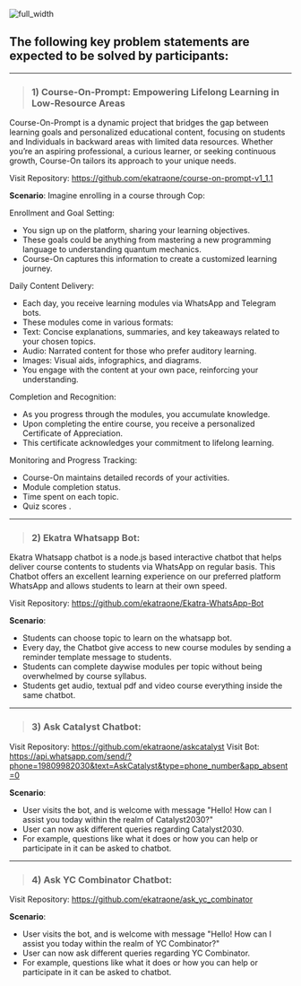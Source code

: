 ![full_width](https://user-images.githubusercontent.com/51878265/156591618-0e95c2dc-862b-4769-a0c0-298be83a1d16.png)

## The following key problem statements are expected to be solved by participants:
---
> ### 1) Course-On-Prompt: Empowering Lifelong Learning in Low-Resource Areas
Course-On-Prompt is a dynamic project that bridges the gap between learning goals and personalized educational content, focusing on students and Individuals in backward areas with limited data resources. Whether you’re an aspiring professional, a curious learner, or seeking continuous growth, Course-On tailors its approach to your unique needs.

Visit Repository: https://github.com/ekatraone/course-on-prompt-v1_1.1

**Scenario**:
Imagine enrolling in a course through Cop:

Enrollment and Goal Setting:
* You sign up on the platform, sharing your learning objectives.
* These goals could be anything from mastering a new programming language to understanding quantum mechanics.
* Course-On captures this information to create a customized learning journey.

Daily Content Delivery:
* Each day, you receive learning modules via WhatsApp and Telegram bots.
* These modules come in various formats:
* Text: Concise explanations, summaries, and key takeaways related to your chosen topics.
* Audio: Narrated content for those who prefer auditory learning.
* Images: Visual aids, infographics, and diagrams.
* You engage with the content at your own pace, reinforcing your understanding.

Completion and Recognition:
* As you progress through the modules, you accumulate knowledge.
* Upon completing the entire course, you receive a personalized Certificate of Appreciation.
* This certificate acknowledges your commitment to lifelong learning.

Monitoring and Progress Tracking:
* Course-On maintains detailed records of your activities.
* Module completion status.
* Time spent on each topic.
* Quiz scores .

---

> ### 2) Ekatra Whatsapp Bot:

Ekatra Whatsapp chatbot is a node.js based interactive chatbot that helps deliver course contents to students via WhatsApp on regular basis. This Chatbot offers an excellent learning experience on our preferred platform WhatsApp and allows students to learn at their own speed.

Visit Repository: https://github.com/ekatraone/Ekatra-WhatsApp-Bot

**Scenario**: 
* Students can choose topic to learn on the whatsapp bot.
* Every day, the Chatbot give access to new course modules by sending a reminder template message to students.
* Students can complete daywise modules per topic without being overwhelmed by course syllabus.
* Students get audio, textual pdf and video course everything inside the same chatbot.

---

> ### 3) Ask Catalyst Chatbot: 

Visit Repository: https://github.com/ekatraone/askcatalyst
Visit Bot: https://api.whatsapp.com/send/?phone=19809982030&text=AskCatalyst&type=phone_number&app_absent=0

**Scenario**: 
* User visits the bot, and is welcome with message "Hello! How can I assist you today within the realm of Catalyst2030?"
* User can now ask different queries regarding Catalyst2030.
* For example, questions like what it does or how you can help or participate in it can be asked to chatbot.

---

> ### 4) Ask YC Combinator Chatbot: 

Visit Repository: https://github.com/ekatraone/ask_yc_combinator

**Scenario**: 
* User visits the bot, and is welcome with message "Hello! How can I assist you today within the realm of YC Combinator?"
* User can now ask different queries regarding YC Combinator.
* For example, questions like what it does or how you can help or participate in it can be asked to chatbot.
